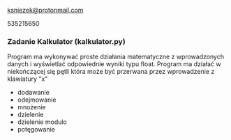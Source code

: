 ksniezek@protonmail.com

535215650

<h3>Zadanie Kalkulator (kalkulator.py)</h3>
<p>Program ma wykonywać proste działania matematyczne z wprowadzonych danych i wyświetlać odpowiednie wyniki typu float. Program ma działać w niekończącej się pętli która może być przerwana przez wprowadzenie z klawiatury "x"</p>
<ul>
  <li>dodawanie</li>
  <li>odejmowanie</li>
  <li>mnożenie</li>
  <li>dzielenie</li>
  <li>dzielenie modulo</li>
  <li>potęgowanie</li>
</ul>
